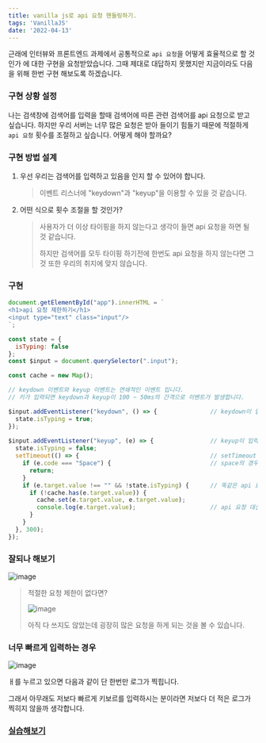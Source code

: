 ```yaml
---
title: vanilla js로 api 요청 핸들링하기.
tags: 'VanillaJS'
date: '2022-04-13'
---
```


근래에 인터뷰와 프론트엔드 과제에서 공통적으로 `api 요청`을 어떻게 효율적으로 할 것인가 에 대한 구현을 요청받았습니다. 그때 제대로 대답하지 못했지만 지금이라도 다음을 위해 한번 구현 해보도록 하겠습니다.

### 구현 상황 설정

나는 검색창에 검색어를 입력을 할때 검색어에 따른 관련 검색어를 api 요청으로 받고 싶습니다. 하지만 우리 서버는 너무 많은 요청은 받아 들이기 힘들기 때문에 적절하게 `api 요청` 횟수를 조절하고 싶습니다. 어떻게 해야 할까요?

### 구현 방법 설계

1. 우선 우리는 검색어를 입력하고 있음을 인지 할 수 있어야 합니다.

   > 이벤트 리스너에 "keydown"과 "keyup"을 이용할 수 있을 것 같습니다.

2. 어떤 식으로 횟수 조절을 할 것인가?

   > 사용자가 더 이상 타이핑을 하지 않는다고 생각이 들면 api 요청을 하면 될 것 같습니다.
   >
   > 하지만 검색어를 모두 타이핑 하기전에 한번도 api 요청을 하지 않는다면 그것 또한 우리의 취지에 맞지 않습니다.

### 구현

```javascript
document.getElementById("app").innerHTML = `
<h1>api 요청 제한하기</h1>
<input type="text" class="input"/>
`;

const state = {
  isTyping: false
};
const $input = document.querySelector(".input");

const cache = new Map();

// keydown 이벤트와 keyup 이벤트는 연쇄적인 이벤트 입니다.
// 키가 입력되면 keydown과 keyup이 100 ~ 50ms의 간격으로 이벤트가 발생합니다.

$input.addEventListener("keydown", () => {               // keydown이 입력되면 타이핑을 하고 있다는 의미기 때문에 isTyping을 true로 설정.
  state.isTyping = true;                   
});
 
$input.addEventListener("keyup", (e) => {                // keyup이 입력 되면 isTyping을 false로 설정합니다.
  state.isTyping = false;
  setTimeout(() => {                                     // setTimeout 함수를 가지고 300ms 안에 새로운 입력이 없을 경우 api 요청을 합니다.
    if (e.code === "Space") {                            // space의 경우 검색어가 변경되지 않기때문에 api 요청을 하지 않습니다.
      return;
    }
    if (e.target.value !== "" && !state.isTyping) {      // 똑같은 api 요청을 여러번 하는 것을 방지하기 위해 cache map을 만들었습니다. 
      if (!cache.has(e.target.value)) {
        cache.set(e.target.value, e.target.value);
        console.log(e.target.value);                     // api 요청 대신 로그를 찍는것으로 대신하겠습니다.
      }
    }
  }, 300);
});


```

### 잘되나 해보기

![image](https://user-images.githubusercontent.com/60080270/163169275-cb6b4005-b7a5-495c-8ccb-c81501bc8957.png) 

> 적절한 요청 제한이 없다면?
>
> ![image](https://user-images.githubusercontent.com/60080270/163169589-538d0513-9aa0-49cf-ba2a-a6a73cfbabd0.png)
>
> 아직 다 쓰지도 않았는데 굉장히 많은 요청을 하게 되는 것을 볼 수 있습니다.

### 너무 빠르게 입력하는 경우

![image](https://user-images.githubusercontent.com/60080270/163170994-cdcef48e-4bc0-4bc7-8dac-bce5ec3b54f8.png)

ㅐ를 누르고 있으면 다음과 같이 단 한번만 로그가 찍힙니다.

그래서 아무래도 저보다 빠르게 키보르를 입력하시는 분이라면 저보다 더 적은 로그가 찍히지 않을까 생각합니다.

### [실습해보기](https://codesandbox.io/s/naughty-boyd-br18xc?file=/src/index.js)